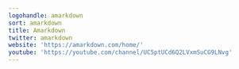 ```yaml
---
logohandle: amarkdown
sort: amarkdown
title: Amarkdown
twitter: amarkdown
website: 'https://amarkdown.com/home/'
youtube: 'https://youtube.com/channel/UC5ptUCd6Q2LVxmSuCG9LNvg'
---
```

